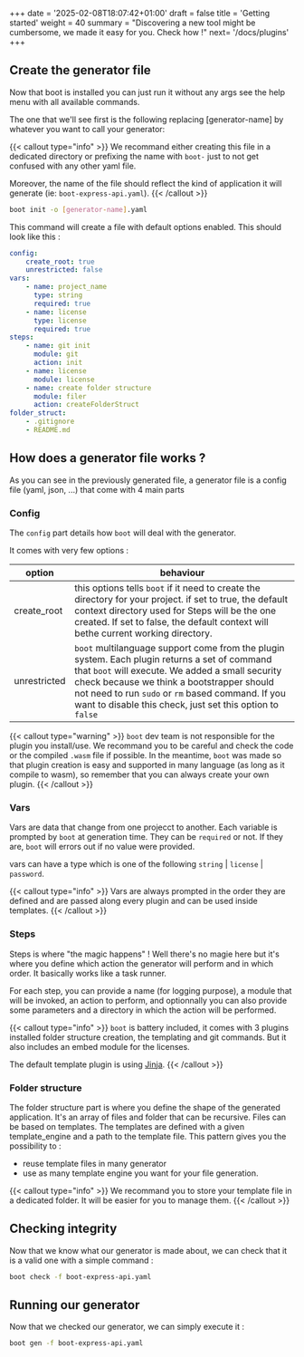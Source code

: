 +++
date = '2025-02-08T18:07:42+01:00'
draft = false
title = 'Getting started'
weight = 40
summary = "Discovering a new tool might be cumbersome, we made it easy for you. Check how !"
next= '/docs/plugins'
+++

## Create the generator file

Now that boot is installed you can just run it without any args see the help menu with all available commands.


The one that we'll see first is the following replacing [generator-name] by whatever you want to call your generator:

{{< callout type="info" >}}
  We recommand either creating this file in a dedicated directory or prefixing the name with `boot-` just to not get confused with any other yaml file.

Moreover, the name of the file should reflect the kind of application it will generate (ie: `boot-express-api.yaml`).
{{< /callout >}}

```bash
boot init -o [generator-name].yaml
```

This command will create a file with default options enabled. This should look like this :

```yaml {filename="boot-express-api.yaml" linenos=table}
config:
    create_root: true
    unrestricted: false
vars:
    - name: project_name
      type: string
      required: true
    - name: license
      type: license
      required: true
steps:
    - name: git init
      module: git
      action: init
    - name: license
      module: license
    - name: create folder structure
      module: filer
      action: createFolderStruct
folder_struct:
    - .gitignore
    - README.md
```


## How does a generator file works ?

As you can see in the previously generated file, a generator file is a config file (yaml, json, ...)
that come with 4 main parts

### Config

The `config` part details how `boot` will deal with the generator.

It comes with very few options :

| option | behaviour |
|---|---|
|create_root | this options tells `boot` if it need to create the directory for your project. if set to true, the default context directory used for Steps will be the one created. If set to false, the default context will bethe current working directory. |
| unrestricted | `boot` multilanguage support come from the plugin system. Each plugin returns a set of command that `boot` will execute. We added a small security check because we think a bootstrapper should not need to run `sudo` or `rm` based command. If you want to disable this check, just set this option to `false`  |

{{< callout type="warning" >}}
  `boot` dev team is not responsible for the plugin you install/use. We recommand you to be careful and check the code or the compiled `.wasm` file if possible. In the meantime, `boot` was made so that plugin creation is easy and supported in many language (as long as it compile to wasm), so remember that you can always create your own plugin.
{{< /callout >}}


### Vars

Vars are data that change from one projecct to another. Each variable is prompted by `boot` at generation time.
They can be `required` or not. If they are, `boot` will errors out if no value were provided.

vars can have a type which is one of the following `string` | `license` | `password`.

{{< callout type="info" >}}
  Vars are always prompted in the order they are defined and are passed along every plugin and can be used inside templates.
{{< /callout >}}

### Steps

Steps is where "the magic happens" ! Well there's no magie here but it's where you define which action the generator will perform and in which order. It basically works like a task runner. 

For each step, you can provide a name (for logging purpose), a module that will be invoked, an action to perform, and optionnally you can also provide some parameters and a directory in which the action will be performed.


{{< callout type="info" >}}
  `boot` is battery included, it comes with 3 plugins installed folder structure creation, the templating and git commands.
  But it also includes an embed module for the licenses.

The default template plugin is using [Jinja](https://jinja.palletsprojects.com/en/stable/).
{{< /callout >}}
 

### Folder structure

The folder structure part is where you define the shape of the generated application.
It's an array of files and folder that can be recursive. Files can be based on templates.
The templates are defined with a given template_engine and a path to the template file.
This pattern gives you the possibility to :
- reuse template files in many generator
- use as many template engine you want for your file generation.

{{< callout type="info" >}}
  We recommand you to store your template file in a dedicated folder.
  It will be easier for you to manage them.
{{< /callout >}}

## Checking integrity


Now that we know what our generator is made about, we can check that it is a valid one with a simple command :

```bash
boot check -f boot-express-api.yaml
```


## Running our generator

Now that we checked our generator, we can simply execute it :

```bash
boot gen -f boot-express-api.yaml
```
